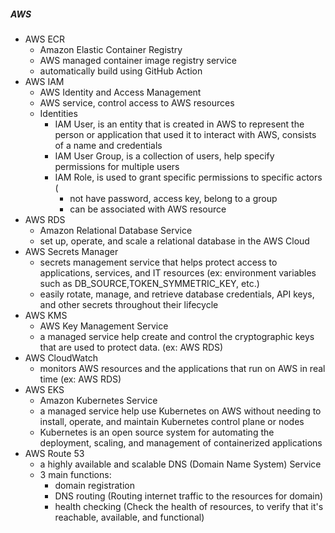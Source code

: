 ##### AWS
- AWS ECR
  - Amazon Elastic Container Registry
  - AWS managed container image registry service
  - automatically build using GitHub Action
- AWS IAM
  - AWS Identity and Access Management
  - AWS service, control access to AWS resources 
  - Identities
    - IAM User, is an entity that is created in AWS to represent the person or application 
    that used it to interact with AWS, consists of a name and credentials
    - IAM User Group, is a collection of users, help specify permissions for multiple users
    - IAM Role, is used to grant specific permissions to specific actors (
      - not have password, access key, belong to a group
      - can be associated with AWS resource
- AWS RDS
  - Amazon Relational Database Service
  - set up, operate, and scale a relational database in the AWS Cloud
- AWS Secrets Manager
  - secrets management service that helps protect access to applications, services, and IT resources 
  (ex: environment variables such as DB_SOURCE,TOKEN_SYMMETRIC_KEY, etc.)
  - easily rotate, manage, and retrieve database credentials, API keys, 
  and other secrets throughout their lifecycle
- AWS KMS 
  - AWS Key Management Service
  - a managed service help create and control the cryptographic keys that are used to protect data. (ex: AWS RDS)
- AWS CloudWatch
  - monitors AWS resources and the applications that run on AWS in real time (ex: AWS RDS)
- AWS EKS
  - Amazon Kubernetes Service
  - a managed service help use Kubernetes on AWS 
  without needing to install, operate, and maintain Kubernetes control plane or nodes
  - Kubernetes is an open source system 
  for automating the deployment, scaling, and management of containerized applications 
- AWS Route 53
  - a highly available and scalable DNS (Domain Name System) Service 
  - 3 main functions:
    - domain registration
    - DNS routing (Routing internet traffic to the resources for domain)
    - health checking (Check the health of resources, to verify that it's reachable, available, and functional)